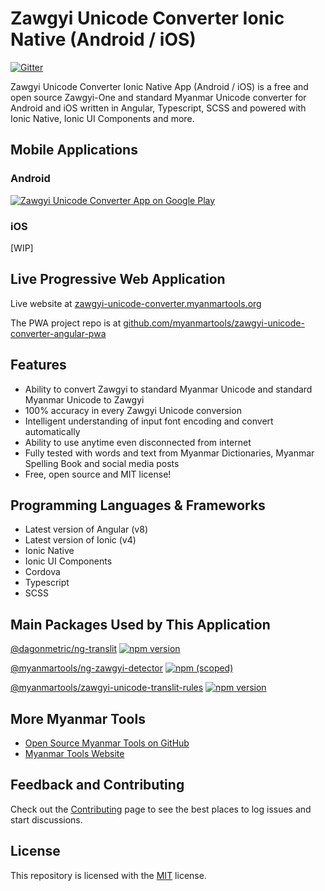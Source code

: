 # Zawgyi Unicode Converter Ionic Native (Android / iOS)

[![Gitter](https://badges.gitter.im/myanmartools/community.svg)](https://gitter.im/myanmartools/community?utm_source=badge&utm_medium=badge&utm_campaign=pr-badge)

Zawgyi Unicode Converter Ionic Native App (Android / iOS) is a free and open source Zawgyi-One and standard Myanmar Unicode converter for Android and iOS written in Angular, Typescript, SCSS and powered with Ionic Native, Ionic UI Components and more.

## Mobile Applications

### Android

[![Zawgyi Unicode Converter App on Google Play](https://zawgyi-unicode-converter.myanmartools.org/assets/images/google-play-badge-140w.png)](https://play.google.com/store/apps/details?id=com.dagonmetric.zawgyiunicodeconverter&pcampaignid=MKT-Other-global-all-co-prtnr-py-PartBadge-Mar2515-1)

### iOS

[WIP]

## Live Progressive Web Application

Live website at [zawgyi-unicode-converter.myanmartools.org](https://zawgyi-unicode-converter.myanmartools.org)

The PWA project repo is at [github.com/myanmartools/zawgyi-unicode-converter-angular-pwa](https://github.com/myanmartools/zawgyi-unicode-converter-angular-pwa)

## Features

* Ability to convert Zawgyi to standard Myanmar Unicode and standard Myanmar Unicode to Zawgyi
* 100% accuracy in every Zawgyi Unicode conversion
* Intelligent understanding of input font encoding and convert automatically
* Ability to use anytime even disconnected from internet
* Fully tested with words and text from Myanmar Dictionaries, Myanmar Spelling Book and social media posts
* Free, open source and MIT license!

## Programming Languages & Frameworks

* Latest version of Angular (v8)
* Latest version of Ionic (v4)
* Ionic Native
* Ionic UI Components
* Cordova
* Typescript
* SCSS

## Main Packages Used by This Application

[@dagonmetric/ng-translit](https://www.npmjs.com/package/@dagonmetric/ng-translit)
[![npm version](https://img.shields.io/npm/v/@dagonmetric/ng-translit.svg)](https://www.npmjs.com/package/@dagonmetric/ng-translit)

[@myanmartools/ng-zawgyi-detector](https://www.npmjs.com/package/@myanmartools/ng-zawgyi-detector)
[![npm (scoped)](https://img.shields.io/npm/v/@myanmartools/ng-zawgyi-detector.svg)](https://www.npmjs.com/package/@myanmartools/ng-zawgyi-detector)

[@myanmartools/zawgyi-unicode-translit-rules](https://www.npmjs.com/package/@myanmartools/zawgyi-unicode-translit-rules)
[![npm version](https://img.shields.io/npm/v/@myanmartools/zawgyi-unicode-translit-rules.svg)](https://www.npmjs.com/package/@myanmartools/zawgyi-unicode-translit-rules)

## More Myanmar Tools

* [Open Source Myanmar Tools on GitHub](https://github.com/myanmartools)
* [Myanmar Tools Website](https://myanmartools.org/)

## Feedback and Contributing

Check out the [Contributing](https://github.com/myanmartools/zawgyi-unicode-converter-native/blob/master/CONTRIBUTING.md) page to see the best places to log issues and start discussions.

## License

This repository is licensed with the [MIT](https://github.com/myanmartools/zawgyi-unicode-converter-native/blob/master/LICENSE) license.
